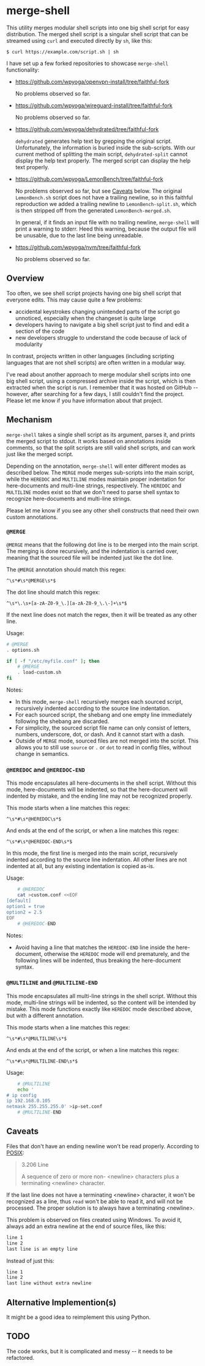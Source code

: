 # merge-shell

This utility merges modular shell scripts into one big shell script for easy distribution. The merged shell script is a singular shell script that can be streamed using `curl` and executed directly by `sh`, like this:

```console
$ curl https://example.com/script.sh | sh
```

I have set up a few forked repositories to showcase `merge-shell` functionality:

- https://github.com/wpyoga/openvpn-install/tree/faithful-fork

  No problems observed so far.

- https://github.com/wpyoga/wireguard-install/tree/faithful-fork

  No problems observed so far.

- https://github.com/wpyoga/dehydrated/tree/faithful-fork

  `dehydrated` generates help text by grepping the original script. Unfortunately, the information is buried inside the sub-scripts. With our current method of splitting the main script, `dehydrated-split` cannot display the help text properly. The merged script can display the help text properly.

- https://github.com/wpyoga/LemonBench/tree/faithful-fork

  No problems observed so far, but see [Caveats](#caveats) below. The original `LemonBench.sh` script does not have a trailing newline, so in this faithful reproduction we added a trailing newline to `LemonBench-split.sh`, which is then stripped off from the generated `LemonBench-merged.sh`.

  In general, if it finds an input file with no trailing newline, `merge-shell` will print a warning to stderr. Heed this warning, because the output file will be unusable, due to the last line being unreadable.

- https://github.com/wpyoga/nvm/tree/faithful-fork

  No problems observed so far.

## Overview

Too often, we see shell script projects having one big shell script that everyone edits. This may cause quite a few problems:

- accidental keystrokes changing unintended parts of the script go unnoticed, especially when the changeset is quite large
- developers having to navigate a big shell script just to find and edit a section of the code
- new developers struggle to understand the code because of lack of modularity

In contrast, projects written in other languages (including scripting languages that are not shell scripts) are often written in a modular way.

I've read about another approach to merge modular shell scripts into one big shell script, using a compressed archive inside the script, which is then extracted when the script is run. I remember that it was hosted on GitHub -- however, after searching for a few days, I still couldn't find the project. Please let me know if you have information about that project.

## Mechanism

`merge-shell` takes a single shell script as its argument, parses it, and prints the merged script to stdout. It works based on annotations inside comments, so that the split scripts are still valid shell scripts, and can work just like the merged script.

Depending on the annotation, `merge-shell` will enter different modes as described below. The `MERGE` mode merges sub-scripts into the main script, while the `HEREDOC` and `MULTILINE` modes maintain proper indentation for here-documents and multi-line strings, respectively. The `HEREDOC` and `MULTILINE` modes exist so that we don't need to parse shell syntax to recognize here-documents and multi-line strings.

Please let me know if you see any other shell constructs that need their own custom annotations.

### `@MERGE`

`@MERGE` means that the following dot line is to be merged into the main script. The merging is done recursively, and the indentation is carried over, meaning that the sourced file will be indented just like the dot line.

The `@MERGE` annotation should match this regex:

```regexp
^\s*#\s*@MERGE\s*$
```

The dot line should match this regex:

```regexp
^\s*\.\s+[a-zA-Z0-9_\.][a-zA-Z0-9_\.\-]+\s*$
```

If the next line does not match the regex, then it will be treated as any other line.

Usage:

```sh
# @MERGE
. options.sh

if [ -f "/etc/myfile.conf" ]; then
    # @MERGE
    . load-custom.sh
fi
```

Notes:

- In this mode, `merge-shell` recursively merges each sourced script, recursively indented according to the source line indentation.
- For each sourced script, the shebang and one empty line immediately following the shebang are discarded.
- For simplicity, the sourced script file name can only consist of letters, numbers, underscore, dot, or dash. And it cannot start with a dash.
- Outside of `MERGE` mode, sourced files are not merged into the script. This allows you to still use `source` or `.` or `dot` to read in config files, without change in semantics.

### `@HEREDOC` and `@HEREDOC-END`

This mode encapsulates all here-documents in the shell script. Without this mode, here-documents will be indented, so that the here-document will indented by mistake, and the ending line may not be recognized properly.

This mode starts when a line matches this regex:

```regexp
^\s*#\s*@HEREDOC\s*$
```

And ends at the end of the script, or when a line matches this regex:

```regexp
^\s*#\s*@HEREDOC-END\s*$
```

In this mode, the first line is merged into the main script, recursively indented according to the source line indentation. All other lines are not indented at all, but any existing indentation is copied as-is.

Usage:

```sh
    # @HEREDOC
    cat >custom.conf <<EOF
[default]
option1 = true
option2 = 2.5
EOF
    # @HEREDOC-END
```

Notes:

- Avoid having a line that matches the `HEREDOC-END` line inside the here-document, otherwise the `HEREDOC` mode will end prematurely, and the following lines will be indented, thus breaking the here-document syntax.

### `@MULTILINE` and `@MULTILINE-END`

This mode encapsulates all multi-line strings in the shell script. Without this mode, multi-line strings will be indented, so the content will be intended by mistake. This mode functions exactly like `HEREDOC` mode described above, but with a different annotation.

This mode starts when a line matches this regex:

```regexp
^\s*#\s*@MULTILINE\s*$
```

And ends at the end of the script, or when a line matches this regex:

```regexp
^\s*#\s*@MULTILINE-END\s*$
```

Usage:

```sh
    # @MULTILINE
    echo '
# ip config
ip 192.168.0.105
netmask 255.255.255.0' >ip-set.conf
    # @MULTILINE-END
```

## Caveats

Files that don't have an ending newline won't be read properly. According to [POSIX](https://pubs.opengroup.org/onlinepubs/9699919799/basedefs/V1_chap03.html#tag_03_206):

> 3.206 Line
>
> A sequence of zero or more non- \<newline\> characters plus a terminating \<newline\> character.

If the last line does not have a terminating \<newline\> character, it won't be recognized as a line, thus `read` won't be able to read it, and will not be processed. The proper solution is to always have a terminating \<newline\>.

This problem is observed on files created using Windows. To avoid it, always add an extra newline at the end of source files, like this:

```txt
line 1
line 2
last line is an empty line

```

Instead of just this:

```txt
line 1
line 2
last line without extra newline
```

## Alternative Implemention(s)

It might be a good idea to reimplement this using Python.

## TODO

The code works, but it is complicated and messy -- it needs to be refactored.
